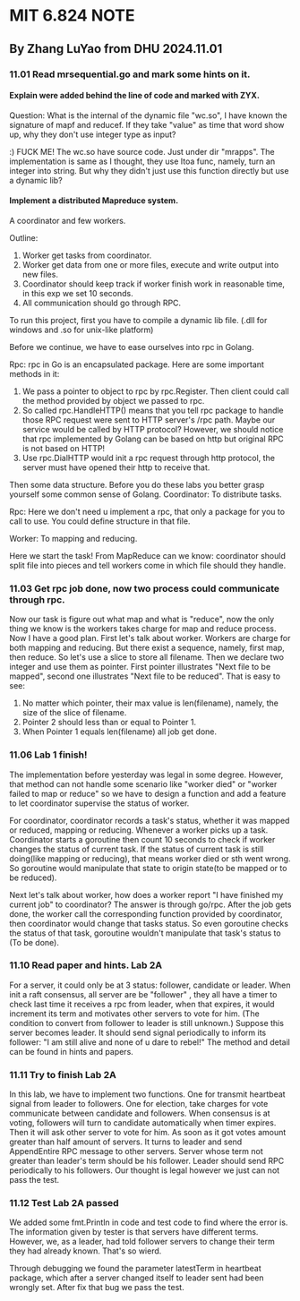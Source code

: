 # MIT 6.824 NOTE
## By Zhang LuYao from DHU 2024.11.01

### 11.01 Read mrsequential.go and mark some hints on it.
#### Explain were added behind the line of code and marked with ZYX. 

Question: What is the internal of the dynamic file "wc.so", I have known the signature of mapf and reducef.
If they take "value" as time that word show up, why they don't use integer type as input?

:) FUCK ME! The wc.so have source code. Just under dir "mrapps".
The implementation is same as I thought, they use Itoa func, namely, turn an integer into string. 
But why they didn't just use this function directly but use a dynamic lib?

#### Implement a distributed Mapreduce system.
A coordinator and few workers.

Outline: 
1. Worker get tasks from coordinator.
2. Worker get data from one or more files, execute and write output into new files.
3. Coordinator should keep track if worker finish work in reasonable time, in this exp we set 10 seconds.
4. All communication should go through RPC.

To run this project, first you have to compile a dynamic lib file. (.dll for windows and .so for unix-like platform)

Before we continue, we have to ease ourselves into rpc in Golang.

Rpc: rpc in Go is an encapsulated package. Here are some important methods in it:
1. We pass a pointer to object to rpc by rpc.Register. Then client could call the method provided by object we passed to rpc.
2. So called rpc.HandleHTTP() means that you tell rpc package to handle those RPC request were sent to HTTP server's /rpc path. Maybe our service would be called by HTTP protocol?
However, we should notice that rpc implemented by Golang can be based on http but original RPC is not based on HTTP!
3. Use rpc.DialHTTP would init a rpc request through http protocol, the server must have opened their http to receive that.

Then some data structure. Before you do these labs you better grasp yourself some common sense of Golang.
Coordinator: To distribute tasks.

Rpc: Here we don't need u implement a rpc, that only a package for you to call to use. You could define structure in that file.

Worker: To mapping and reducing.

Here we start the task! From MapReduce can we know: coordinator should split file into pieces and tell workers come in which file should they handle.

### 11.03 Get rpc job done, now two process could communicate through rpc.
Now our task is figure out what map and what is "reduce", now the only thing we know is the workers takes charge for map and reduce process. Now I have a good
 plan. First let's talk about worker. Workers are charge for both mapping and reducing. But there exist a sequence, namely, first map, then reduce. So let's use a slice
 to store all filename. Then we declare two integer and use them as pointer. First pointer illustrates "Next file to be mapped", second one illustrates "Next file to be reduced".
 That is easy to see:
1. No matter which pointer, their max value is len(filename), namely, the size of the slice of filename.
2. Pointer 2 should less than or equal to Pointer 1.
3. When Pointer 1 equals len(filename) all job get done.


### 11.06 Lab 1 finish!
The implementation before yesterday was legal in some degree. However, that method can not handle some scenario like "worker died" or "worker
 failed to map or reduce" so we have to design a function and add a feature to let coordinator supervise the status of worker.

For coordinator, coordinator records a task's status, whether it was mapped or reduced, mapping or reducing. Whenever a worker picks up a task. 
Coordinator starts a goroutine then count 10 seconds to check if worker changes the status of current task. If the status of current task is still 
doing(like mapping or reducing), that means worker died or sth went wrong. So goroutine would manipulate that state to origin state(to be mapped or to be reduced).

Next let's talk about worker, how does a worker report "I have finished my current job" to coordinator? The answer is through go/rpc. After the job gets done, 
the worker call the corresponding function provided by coordinator, then coordinator would change that tasks status. So even goroutine checks the status of 
that task, goroutine wouldn't manipulate that task's status to (To be done).

### 11.10 Read paper and hints. Lab 2A
For a server, it could only be at 3 status: follower, candidate or leader. When init a raft consensus, all server are be "follower" 
, they all have a timer to check last time it receives a rpc from leader, when that expires, it would increment its term and motivates 
other servers to vote for him. (The condition to convert from follower to leader is still unknown.) Suppose this server becomes leader. 
It should send signal periodically to inform its follower: "I am still alive and none of u dare to rebel!"
The method and detail can be found in hints and papers. 

### 11.11 Try to finish Lab 2A
In this lab, we have to implement two functions. One for transmit heartbeat signal from leader to followers. One for election, take charges for 
vote communicate between candidate and followers.
When consensus is at voting, followers will turn to candidate automatically when timer expires. Then it will ask other server to vote for him. As soon as 
it got votes amount greater than half amount of servers. It turns to leader and send AppendEntire RPC message to other servers. Server whose term not greater than 
leader's term should be his follower. Leader should send RPC periodically to his followers. Our thought is legal however we just can not pass the test.

### 11.12 Test Lab 2A passed
We added some fmt.Println in code and test code to find where the error is. The information given by tester is that servers have different terms. However, we, as a leader, had told 
follower servers to change their term they had already known. That's so wierd.

Through debugging we found the parameter latestTerm in heartbeat package, which after a server changed itself to leader sent had been wrongly set. After fix that bug we pass the test.
